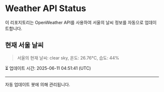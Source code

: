 
# Weather API Status

이 리포지토리는 OpenWeather API를 사용하여 서울의 날씨 정보를 자동으로 업데이트합니다.

## 현재 서울 날씨
> 서울의 현재 날씨: clear sky, 온도: 26.76°C, 습도: 44%

⏳ 업데이트 시간: 2025-06-11 04:51:41 (UTC)

---
자동 업데이트 봇에 의해 관리됩니다.
